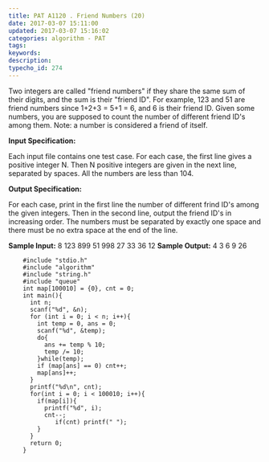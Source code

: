 ```yaml
---
title: PAT A1120 . Friend Numbers (20)
date: 2017-03-07 15:11:00
updated: 2017-03-07 15:16:02
categories: algorithm - PAT
tags: 
keywords:
description:
typecho_id: 274
---
```


Two integers are called "friend numbers" if they share the same sum of their digits, and the sum is their "friend ID". For example, 123 and 51 are friend numbers since 1+2+3 = 5+1 = 6, and 6 is their friend ID. Given some numbers, you are supposed to count the number of different friend ID's among them. Note: a number is considered a friend of itself.

**Input Specification:**

Each input file contains one test case. For each case, the first line gives a positive integer N. Then N positive integers are given in the next line, separated by spaces. All the numbers are less than 104.

**Output Specification:**

For each case, print in the first line the number of different frind ID's among the given integers. Then in the second line, output the friend ID's in increasing order. The numbers must be separated by exactly one space and there must be no extra space at the end of the line.

**Sample Input:**
8
123 899 51 998 27 33 36 12
**Sample Output:**
4
3 6 9 26
```
    #include "stdio.h"
    #include "algorithm"
    #include "string.h"
    #include "queue"
    int map[100010] = {0}, cnt = 0;
    int main(){
      int n;
      scanf("%d", &n);
      for (int i = 0; i < n; i++){
        int temp = 0, ans = 0;
        scanf("%d", &temp);
        do{
          ans += temp % 10;
          temp /= 10;
        }while(temp);
        if (map[ans] == 0) cnt++;
        map[ans]++;
      }
      printf("%d\n", cnt);
      for(int i = 0; i < 100010; i++){
        if(map[i]){
          printf("%d", i);   
          cnt--;
             if(cnt) printf(" ");
        }
      }
      return 0;    
    }  
```